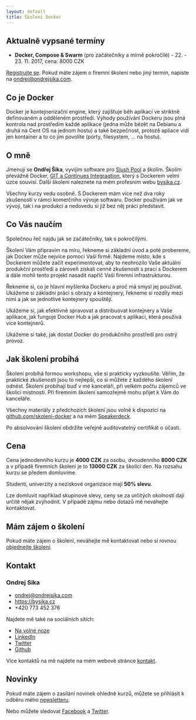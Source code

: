 ```yaml
---
layout: default
title: Školení Docker
---
```


## Aktualně vypsané termíny

- __Docker, Compose & Swarm__ (pro začátečníky a mírně pokročilé) - 22. - 23. 11. 2017, cena: 8000 CZK

<!--
- [__Workshop Dockeru pro začátečníky__, 15. 3. 2017](https://sedu.cz/terminy/2017-03-15-workshop-dockeru-pro-zacatecniky.html)
-->

[Registrujte se](/registrace.html). Pokud máte zájem o firemní školení nebo jiný termín, napiste na <ondrej@ondrejsika.com>.

## Co je Docker

Docker je kontejnerizační engine, který zajišťuje běh aplikací ve striktně definovaném a odděleném prostředí. Výhody používání Dockeru jsou plná kontrola nad prostředím každé aplikace (jedna může bězět na Debianu a druhá na Cent OS na jednom hostu) a také bezpečnost, protozě apliace vidí jen kontainer a to co jim povolíte (porty, filesystem, ... na hostu).


## O mně

Jmenuji se __Ondřej Šika__, vyvíjím software pro [Slush Pool](https://slushpool.com) a školím. Školím převážně Docker, [GIT a Continues Integraqtion](https://skoleni-git.cz), který s Dockerem velmi úzce souvisí. Další školení naleznete na mém profesním webu [bysika.cz](https://bysika.cz).

<!--

> "Velmi dobrá úroveň výkladu, vysvětlení všech požadovaných témat včetně příkladů na předem připravených materiálech extra pro naše účely. Jsem spokojen s kvalitou a dobrou organizací kurzu. Co se týká mne, tak školení padlo na úrodnou půdu. Těším se na další spolupráci."
>
> __Bc. Ondřej Fous, DiS., Senior Developer in [EYELEVEL s.r.o.](http://eyelevel.com)__

-->

Všechny kurzy vedu osobně. S Dockerem mám více než dva roky zkušeností v rámci komerčního vývoje softwaru. Docker používám jak ve vývoji, tak i
na produkci a nedovedu si již bez něj práci představit.

## Co Vás naučím

Společnou řeč najdu jak se začátečníky, tak s pokročilými.

Školení Vám připravím na míru, řekneme si základní úvod a poté probereme, jak Docker může nejvíce pomoci Vaší firmě. Najdeme místo, kde s Dockerem můžete začít experimentovat, aby to neohrozilo Vaše aktuální produkční prostředí a zároveň získali cenné zkušenosti s prací s Dockerem a dále mohli tento projekt nasadit napříč Vaší firemní infrastrukturou.

Řekneme si, co je hlavní myšlenka Dockeru a proč má smysl jej používat. Ukážeme si základní práci s obrazy a kontejnery, řekneme si rozdíly mezi nimi a jak se jednotlivé kontejnery spouštějí.

Ukážeme si, jak efektivně spravovat a distribuovat kontejnery a Vaše aplikace, jak funguje Docker Hub a jak pracovat s aplikací, která používá více kontejnerů.

Ukážeme si také, jak dostat Docker do produkčního prostředí pro ostrý provoz.


## Jak školení probíhá

Školení probíhá formou workshopu, vše si prakticky vyzkoušíte. Věřím, že praktické zkušenosti jsou to nejlepší, co si můžete z každého školení odnést. Školení probíhají buď v mé kanceláři, při velkém počtu zájemců ve školící místnosti. Při firemním školení samozřejmě mohu přijet k Vám do kanceláře.

<!--

> "Školení s panem Šikou bylo naprosto v pořádku. Odnesl jsem si z něj přesně to, co jsem potřeboval. S panem Šikou jsme nadále v kontaktu pro případné dotazy nebo další školení."
>
> __Lukáš Blažíček__

-->

Všechny materiály z předchozích školení jsou volně k dispozici na [github.com/skoleni-docker](https://github.com/skoleni-docker) a na mém [Speakerdeck](https://speakerdeck.com/ondrejsika).

Po absolvování školení obdržíte veřejně auditovatelný certifikát o účasti.


## Cena

Cena jednodenního kurzu je __4000 CZK__ za osobu, dvoudenniho __8000 CZK__ a v případě firemních školení je to __13000 CZK__ za školící den. Na rozsahu kurzu se předem domluvíme.

Studenti, univerzity a neziskové organizace mají __50% slevu__.

Lze domluvit například skupinové slevy, ceny se za určitých okolností dají určitě nějak zvýhodnit. V případě zájmu nebo dotazů mě neváhejte kontaktovat.


## Mám zájem o školení

Pokud máte zájem o školení, neváhejte mě kontaktovat nebo si rovnou [objednejte školení](/registrace.html).


## Kontakt

### Ondrej Sika

- <ondrej@ondrejsika.com>
- <https://bysika.cz>
- +420 773 452 376

Najdete mě také na sociálních sítích:

- [Na volné noze](http://navolnenoze.cz/prezentace/ondrej-sika/)
- [LinkedIn](https://www.linkedin.com/in/ondrejsika)
- [Twitter](https://twitter.com/ondrejsika)
- [Github](https://github.com/ondrejsika)

Více kontaktů na mě najdete na mém webové stránce [kontakt](https://ondrejsika.com/contact.html).

## Novinky

Pokud máte zájem o zasílání novinek ohledně kurzů, můžete se přihlásit k odběru mého [newsletteru](http://go.oxs.cz/newsletter-sedu).

Nebo můžete sledovat [Facebook](https://facebook.com/seducz) a [Twitter](https://twitter.com/seducz).

